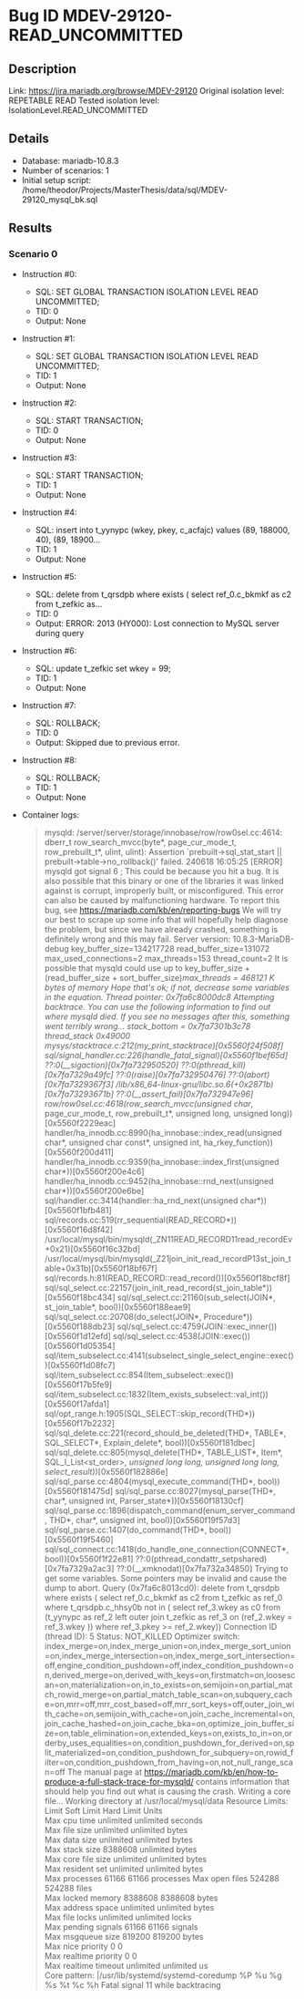# Bug ID MDEV-29120-READ_UNCOMMITTED

## Description

Link:                     https://jira.mariadb.org/browse/MDEV-29120
Original isolation level: REPETABLE READ
Tested isolation level:   IsolationLevel.READ_UNCOMMITTED


## Details
 * Database: mariadb-10.8.3
 * Number of scenarios: 1
 * Initial setup script: /home/theodor/Projects/MasterThesis/data/sql/MDEV-29120_mysql_bk.sql

## Results
### Scenario 0
 * Instruction #0:
     - SQL:  SET GLOBAL TRANSACTION ISOLATION LEVEL READ UNCOMMITTED;
     - TID: 0
     - Output: None
 * Instruction #1:
     - SQL:  SET GLOBAL TRANSACTION ISOLATION LEVEL READ UNCOMMITTED;
     - TID: 1
     - Output: None
 * Instruction #2:
     - SQL:  START TRANSACTION;
     - TID: 0
     - Output: None
 * Instruction #3:
     - SQL:  START TRANSACTION;
     - TID: 1
     - Output: None
 * Instruction #4:
     - SQL:  insert into t_yynypc (wkey, pkey, c_acfajc) values (89, 188000, 40), (89, 18900...
     - TID: 1
     - Output: None
 * Instruction #5:
     - SQL:  delete from t_qrsdpb where exists ( select ref_0.c_bkmkf as c2 from t_zefkic as...
     - TID: 0
     - Output: ERROR: 2013 (HY000): Lost connection to MySQL server during query
 * Instruction #6:
     - SQL:  update t_zefkic set wkey = 99;
     - TID: 1
     - Output: None
 * Instruction #7:
     - SQL:  ROLLBACK;
     - TID: 0
     - Output: Skipped due to previous error.
 * Instruction #8:
     - SQL:  ROLLBACK;
     - TID: 1
     - Output: None

 * Container logs:
   > mysqld: /server/server/storage/innobase/row/row0sel.cc:4614: dberr_t row_search_mvcc(byte*, page_cur_mode_t, row_prebuilt_t*, ulint, ulint): Assertion `prebuilt->sql_stat_start || prebuilt->table->no_rollback()' failed.
   > 240618 16:05:25 [ERROR] mysqld got signal 6 ;
   > This could be because you hit a bug. It is also possible that this binary
   > or one of the libraries it was linked against is corrupt, improperly built,
   > or misconfigured. This error can also be caused by malfunctioning hardware.
   > To report this bug, see https://mariadb.com/kb/en/reporting-bugs
   > We will try our best to scrape up some info that will hopefully help
   > diagnose the problem, but since we have already crashed, 
   > something is definitely wrong and this may fail.
   > Server version: 10.8.3-MariaDB-debug
   > key_buffer_size=134217728
   > read_buffer_size=131072
   > max_used_connections=2
   > max_threads=153
   > thread_count=2
   > It is possible that mysqld could use up to 
   > key_buffer_size + (read_buffer_size + sort_buffer_size)*max_threads = 468121 K  bytes of memory
   > Hope that's ok; if not, decrease some variables in the equation.
   > Thread pointer: 0x7fa6c8000dc8
   > Attempting backtrace. You can use the following information to find out
   > where mysqld died. If you see no messages after this, something went
   > terribly wrong...
   > stack_bottom = 0x7fa7301b3c78 thread_stack 0x49000
   > mysys/stacktrace.c:212(my_print_stacktrace)[0x5560f24f508f]
   > sql/signal_handler.cc:226(handle_fatal_signal)[0x5560f1bef65d]
   > ??:0(__sigaction)[0x7fa732950520]
   > ??:0(pthread_kill)[0x7fa7329a49fc]
   > ??:0(raise)[0x7fa732950476]
   > ??:0(abort)[0x7fa7329367f3]
   > /lib/x86_64-linux-gnu/libc.so.6(+0x2871b)[0x7fa73293671b]
   > ??:0(__assert_fail)[0x7fa732947e96]
   > row/row0sel.cc:4618(row_search_mvcc(unsigned char*, page_cur_mode_t, row_prebuilt_t*, unsigned long, unsigned long))[0x5560f2229eac]
   > handler/ha_innodb.cc:8990(ha_innobase::index_read(unsigned char*, unsigned char const*, unsigned int, ha_rkey_function))[0x5560f200d411]
   > handler/ha_innodb.cc:9359(ha_innobase::index_first(unsigned char*))[0x5560f200e4c6]
   > handler/ha_innodb.cc:9452(ha_innobase::rnd_next(unsigned char*))[0x5560f200e6be]
   > sql/handler.cc:3414(handler::ha_rnd_next(unsigned char*))[0x5560f1bfb481]
   > sql/records.cc:519(rr_sequential(READ_RECORD*))[0x5560f16d8f42]
   > /usr/local/mysql/bin/mysqld(_ZN11READ_RECORD11read_recordEv+0x21)[0x5560f16c32bd]
   > /usr/local/mysql/bin/mysqld(_Z21join_init_read_recordP13st_join_table+0x31b)[0x5560f18bf67f]
   > sql/records.h:81(READ_RECORD::read_record())[0x5560f18bcf8f]
   > sql/sql_select.cc:22157(join_init_read_record(st_join_table*))[0x5560f18bc434]
   > sql/sql_select.cc:21160(sub_select(JOIN*, st_join_table*, bool))[0x5560f188eae9]
   > sql/sql_select.cc:20708(do_select(JOIN*, Procedure*))[0x5560f188db23]
   > sql/sql_select.cc:4759(JOIN::exec_inner())[0x5560f1d12efd]
   > sql/sql_select.cc:4538(JOIN::exec())[0x5560f1d05354]
   > sql/item_subselect.cc:4141(subselect_single_select_engine::exec())[0x5560f1d08fc7]
   > sql/item_subselect.cc:854(Item_subselect::exec())[0x5560f17b5fe9]
   > sql/item_subselect.cc:1832(Item_exists_subselect::val_int())[0x5560f17afda1]
   > sql/opt_range.h:1905(SQL_SELECT::skip_record(THD*))[0x5560f17b2232]
   > sql/sql_delete.cc:221(record_should_be_deleted(THD*, TABLE*, SQL_SELECT*, Explain_delete*, bool))[0x5560f181dbec]
   > sql/sql_delete.cc:805(mysql_delete(THD*, TABLE_LIST*, Item*, SQL_I_List<st_order>*, unsigned long long, unsigned long long, select_result*))[0x5560f182886e]
   > sql/sql_parse.cc:4804(mysql_execute_command(THD*, bool))[0x5560f181475d]
   > sql/sql_parse.cc:8027(mysql_parse(THD*, char*, unsigned int, Parser_state*))[0x5560f18130cf]
   > sql/sql_parse.cc:1896(dispatch_command(enum_server_command, THD*, char*, unsigned int, bool))[0x5560f19f57d3]
   > sql/sql_parse.cc:1407(do_command(THD*, bool))[0x5560f19f5460]
   > sql/sql_connect.cc:1418(do_handle_one_connection(CONNECT*, bool))[0x5560f1f22e81]
   > ??:0(pthread_condattr_setpshared)[0x7fa7329a2ac3]
   > ??:0(__xmknodat)[0x7fa732a34850]
   > Trying to get some variables.
   > Some pointers may be invalid and cause the dump to abort.
   > Query (0x7fa6c8013cd0): delete from t_qrsdpb where exists ( select ref_0.c_bkmkf as c2 from t_zefkic as ref_0 where t_qrsdpb.c_hhsy0b not in ( select ref_3.wkey as c0 from (t_yynypc as ref_2 left outer join t_zefkic as ref_3 on (ref_2.wkey = ref_3.wkey )) where ref_3.pkey >= ref_2.wkey))
   > Connection ID (thread ID): 5
   > Status: NOT_KILLED
   > Optimizer switch: index_merge=on,index_merge_union=on,index_merge_sort_union=on,index_merge_intersection=on,index_merge_sort_intersection=off,engine_condition_pushdown=off,index_condition_pushdown=on,derived_merge=on,derived_with_keys=on,firstmatch=on,loosescan=on,materialization=on,in_to_exists=on,semijoin=on,partial_match_rowid_merge=on,partial_match_table_scan=on,subquery_cache=on,mrr=off,mrr_cost_based=off,mrr_sort_keys=off,outer_join_with_cache=on,semijoin_with_cache=on,join_cache_incremental=on,join_cache_hashed=on,join_cache_bka=on,optimize_join_buffer_size=on,table_elimination=on,extended_keys=on,exists_to_in=on,orderby_uses_equalities=on,condition_pushdown_for_derived=on,split_materialized=on,condition_pushdown_for_subquery=on,rowid_filter=on,condition_pushdown_from_having=on,not_null_range_scan=off
   > The manual page at https://mariadb.com/kb/en/how-to-produce-a-full-stack-trace-for-mysqld/ contains
   > information that should help you find out what is causing the crash.
   > Writing a core file...
   > Working directory at /usr/local/mysql/data
   > Resource Limits:
   > Limit                     Soft Limit           Hard Limit           Units     
   > Max cpu time              unlimited            unlimited            seconds   
   > Max file size             unlimited            unlimited            bytes     
   > Max data size             unlimited            unlimited            bytes     
   > Max stack size            8388608              unlimited            bytes     
   > Max core file size        unlimited            unlimited            bytes     
   > Max resident set          unlimited            unlimited            bytes     
   > Max processes             61166                61166                processes 
   > Max open files            524288               524288               files     
   > Max locked memory         8388608              8388608              bytes     
   > Max address space         unlimited            unlimited            bytes     
   > Max file locks            unlimited            unlimited            locks     
   > Max pending signals       61166                61166                signals   
   > Max msgqueue size         819200               819200               bytes     
   > Max nice priority         0                    0                    
   > Max realtime priority     0                    0                    
   > Max realtime timeout      unlimited            unlimited            us        
   > Core pattern: |/usr/lib/systemd/systemd-coredump %P %u %g %s %t %c %h
   > Fatal signal 11 while backtracing
